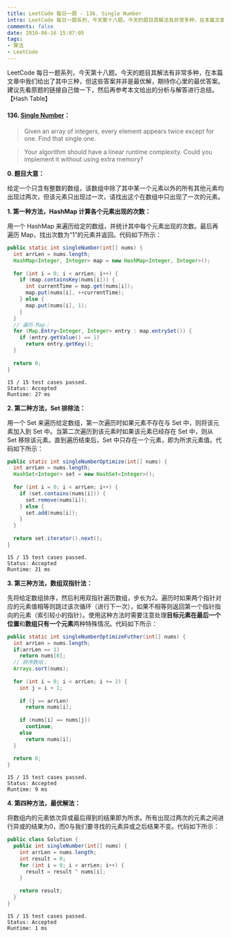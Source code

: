 ```yaml
---
title: LeetCode 每日一题 - 136. Single Number
intro: LeetCode 每日一题系列，今天第十八题。今天的题目其解法有非常多种，在本篇文章中我们给出了其中三种，但这些答案并非是最优解，期待你心里的最优答案。建议先看原题的链接自己做一下，然后再参考本文给出的分析与解答进行总结。【Hash Table】
comments: false
date: 2016-06-16 15:07:05
tags:
- 算法
- LeetCode
---
```



LeetCode 每日一题系列，今天第十八题。今天的题目其解法有非常多种，在本篇文章中我们给出了其中三种，但这些答案并非是最优解，期待你心里的最优答案。建议先看原题的链接自己做一下，然后再参考本文给出的分析与解答进行总结。【Hash Table】

#### 136. [Single Number](https://leetcode.com/problems/single-number/)：

> Given an array of integers, every element appears twice except for one. Find that single one.

> Your algorithm should have a linear runtime complexity. Could you implement it without using extra memory?

**0. 题目大意：**

给定一个只含有整数的数组，该数组中除了其中某一个元素以外的所有其他元素均出现过两次，但该元素只出现过一次，请找出这个在数组中只出现了一次的元素。

**1. 第一种方法，HashMap 计算各个元素出现的次数：**

用一个 HashMap 来遍历给定的数组，并统计其中每个元素出现的次数。最后再遍历 Map，找出次数为“1”的元素并返回。代码如下所示：

```java
public static int singleNumber(int[] nums) {
  int arrLen = nums.length;
  HashMap<Integer, Integer> map = new HashMap<Integer, Integer>();
    
  for (int i = 0; i < arrLen; i++) {
    if (map.containsKey(nums[i])) {
      int currentTime = map.get(nums[i]);
      map.put(nums[i], ++currentTime);
    } else {
      map.put(nums[i], 1);
    }
  }
  // 遍历 Map；
  for (Map.Entry<Integer, Integer> entry : map.entrySet()) {  
    if (entry.getValue() == 1)
      return entry.getKey();
  }  
     
  return 0;
}
```

```text
15 / 15 test cases passed.
Status: Accepted
Runtime: 27 ms
```

**2. 第二种方法，Set 排除法：**

用一个 Set 来遍历给定数组，第一次遍历时如果元素不存在与 Set 中，则将该元素加入到 Set 中。当第二次遍历到该元素时如果该元素已经存在 Set 中，则从 Set 移除该元素。直到遍历结束后，Set 中只存在一个元素，即为所求元素值。代码如下所示：

```java
public static int singleNumberOptimize(int[] nums) {
  int arrLen = nums.length;
  HashSet<Integer> set = new HashSet<Integer>();
    
  for (int i = 0; i < arrLen; i++) {
    if (set.contains(nums[i])) {
      set.remove(nums[i]);
    } else {
      set.add(nums[i]);
    }
  }
     
  return set.iterator().next();
}
```

```text
15 / 15 test cases passed.
Status: Accepted
Runtime: 21 ms
```



**3. 第三种方法，数组双指针法：**

先将给定数组排序，然后利用双指针遍历数组，步长为2。遍历时如果两个指针对应的元素值相等则跳过该次循环（进行下一次），如果不相等则返回第一个指针指向的元素（索引较小的指针）。使用这种方法时需要注意处理**目标元素在最后一个位置**和**数组只有一个元素**两种特殊情况。代码如下所示：

```java
public static int singleNumberOptimizeFuther(int[] nums) {
  int arrLen = nums.length;
  if(arrLen == 1)
    return nums[0];
  // 排序数组；
  Arrays.sort(nums);
    
  for (int i = 0; i < arrLen; i += 2) {
    int j = i + 1;
      
    if (j == arrLen)
      return nums[i];
            
    if (nums[i] == nums[j])
      continue;
    else 
      return nums[i];
  }
    
  return 0;     
}  
```

```text
15 / 15 test cases passed.
Status: Accepted
Runtime: 9 ms
```

**4. 第四种方法，最优解法：**

将数组内的元素依次异或最后得到的结果即为所求。所有出现过两次的元素之间进行异或的结果为0，而0与我们要寻找的元素异或之后结果不变。代码如下所示：

```java
public class Solution {
  public int singleNumber(int[] nums) {
    int arrLen = nums.length;
    int result = 0;
    for (int i = 0; i < arrLen; i++) {
      result = result ^ nums[i];
    }
    
    return result;
  }
}
```

```text
15 / 15 test cases passed.
Status: Accepted
Runtime: 1 ms
```
